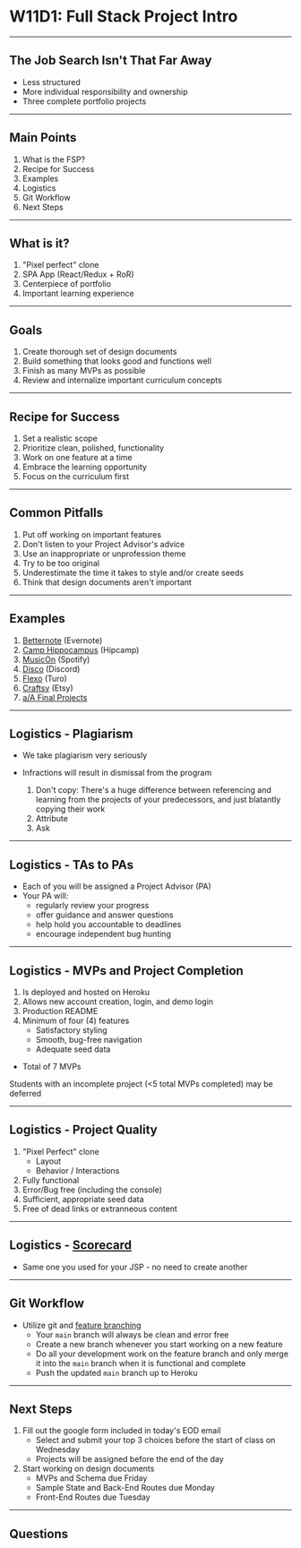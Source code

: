 # W11D1: Full Stack Project Intro

---

## The Job Search Isn't That Far Away
* Less structured
* More individual responsibility and ownership
* Three complete portfolio projects

---

## Main Points
1. What is the FSP?
2. Recipe for Success
3. Examples
4. Logistics 
5. Git Workflow
6. Next Steps

---

## What is it?
1. "Pixel perfect" clone
2. SPA App (React/Redux + RoR)
3. Centerpiece of portfolio
4. Important learning experience

---

## Goals
1. Create thorough set of design documents
2. Build something that looks good and functions well 
3. Finish as many MVPs as possible
4. Review and internalize important curriculum concepts

---

## Recipe for Success
1. Set a realistic scope
2. Prioritize clean, polished, functionality
3. Work on one feature at a time
4. Embrace the learning opportunity
5. Focus on the curriculum first

---

## Common Pitfalls 
1. Put off working on important features
2. Don't listen to your Project Advisor's advice
3. Use an inappropriate or unprofession theme
4. Try to be too original
5. Underestimate the time it takes to style and/or create seeds
6. Think that design documents aren't important

---

## Examples 
1. [Betternote](https://better-note.herokuapp.com/#/notes) (Evernote)
2. [Camp Hippocampus](https://camp-hippocampus.herokuapp.com/#/) (Hipcamp)
3. [MusicOn](https://spotify-clone-musicon.herokuapp.com/#/) (Spotify)
4. [Disco](https://disc-o.herokuapp.com/#/) (Discord)
5. [Flexo](https://flex-o.herokuapp.com/#/) (Turo)
6. [Craftsy](https://craftsyfullstack.herokuapp.com/#/) (Etsy)
7. [a/A Final Projects](https://progress.appacademy.io/fullstack_projects)

---

## Logistics - Plagiarism 
* We take plagiarism very seriously
* Infractions will result in dismissal from the program

	1. Don't copy: There's a huge difference between referencing and learning from the projects of your predecessors, and just blatantly copying their work
	2. Attribute
	3. Ask

---

## Logistics - TAs to PAs 
+ Each of you will be assigned a Project Advisor (PA)
+ Your PA will:
	+ regularly review your progress
  + offer guidance and answer questions
  + help hold you accountable to deadlines
  + encourage independent bug hunting
  
---

## Logistics - MVPs and Project Completion

1. Is deployed and hosted on Heroku
2. Allows new account creation, login, and demo login
3. Production README
4. Minimum of four (4) features
   - Satisfactory styling
   - Smooth, bug-free navigation
   - Adequate seed data
* Total of 7 MVPs

Students with an incomplete project (<5 total MVPs completed) may be deferred

---

## Logistics - Project Quality
1. "Pixel Perfect" clone
	- Layout
	- Behavior / Interactions
2. Fully functional
3. Error/Bug free (including the console)
4. Sufficient, appropriate seed data
5. Free of dead links or extranneous content

---

## Logistics - [Scorecard](https://docs.google.com/spreadsheets/d/1mpc1eArqplVtNakIcgSFHGGEKbFCiRTnOc7d2QUGwW0/edit#gid=1764138542)

* Same one you used for your JSP - no need to create another

---

## Git Workflow
+ Utilize git and [feature branching](https://www.atlassian.com/git/tutorials/comparing-workflows/feature-branch-workflow)
	- Your `main` branch will always be clean and error free
  - Create a new branch whenever you start working on a new feature
  - Do all your development work on the feature branch and only merge it into the `main` branch when it is functional and complete
  - Push the updated `main` branch up to Heroku

---

## Next Steps
1. Fill out the google form included in today's EOD email
    * Select and submit your top 3 choices before the start of class on Wednesday
    * Projects will be assigned before the end of the day
2. Start working on design documents
    * MVPs and Schema due Friday
    * Sample State and Back-End Routes due Monday
    * Front-End Routes due Tuesday

---

## Questions